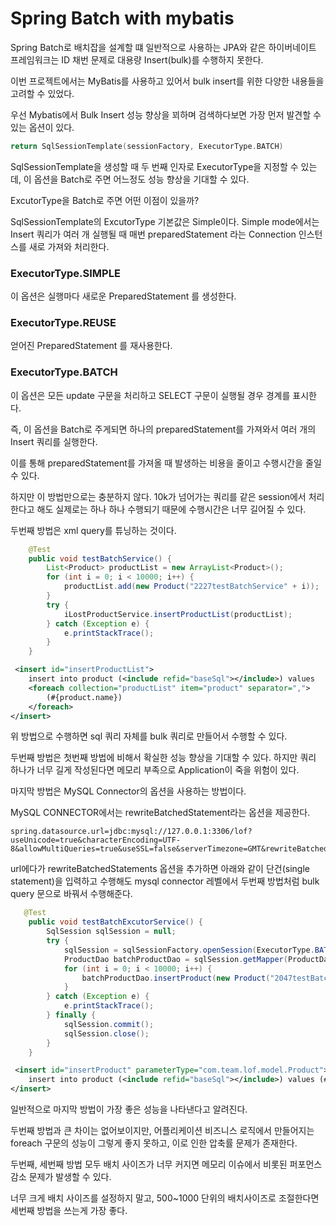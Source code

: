 # Spring Batch with mybatis

Spring Batch로 배치잡을 설계할 떄 일반적으로 사용하는 JPA와 같은 하이버네이트 프레임워크는 ID 채번 문제로 대용량 Insert(bulk)를 수행하지 못한다.

이번 프로젝트에서는 MyBatis를 사용하고 있어서 bulk insert를 위한 다양한 내용들을 고려할 수 있었다. 

우선 Mybatis에서 Bulk Insert 성능 향상을 꾀하며 검색하다보면 가장 먼저 발견할 수 있는 옵션이 있다.

```kotlin
return SqlSessionTemplate(sessionFactory, ExecutorType.BATCH)
```

SqlSessionTemplate을 생성할 때 두 번째 인자로 ExecutorType을 지정할 수 있는데, 이 옵션을 Batch로 주면 어느정도 성능 향상을 기대할 수 있다. 

ExcutorType을 Batch로 주면 어떤 이점이 있을까?

SqlSessionTemplate의 ExcutorType 기본값은 Simple이다. Simple mode에서는 Insert 쿼리가 여러 개 실행될 때 매번 preparedStatement 라는 Connection 인스턴스를 새로 가져와 처리한다. 

### ExecutorType.SIMPLE

이 옵션은 실행마다 새로운 PreparedStatement 를 생성한다.

### ExecutorType.REUSE

얻어진 PreparedStatement 를 재사용한다.

### ExecutorType.BATCH

이 옵션은 모든 update 구문을 처리하고 SELECT 구문이 실행될 경우 경계를 표시한다.

즉, 이 옵션을 Batch로 주게되면 하나의 preparedStatement를 가져와서 여러 개의 Insert 쿼리를 실행한다.

이를 통해 preparedStatement를 가져올 때 발생하는 비용을 줄이고 수행시간을 줄일 수 있다.

하지만 이 방법만으로는 충분하지 않다. 10k가 넘어가는 쿼리를 같은 session에서 처리한다고 해도 실제로는 하나 하나 수행되기 때문에 수행시간은 너무 길어질 수 있다. 

두번째 방법은 xml query를 튜닝하는 것이다.

```java
    @Test
    public void testBatchService() {
        List<Product> productList = new ArrayList<Product>();
        for (int i = 0; i < 10000; i++) {
            productList.add(new Product("2227testBatchService" + i));
        }
        try {
            iLostProductService.insertProductList(productList);
        } catch (Exception e) {
            e.printStackTrace();
        }
    }

```

```xml
 <insert id="insertProductList">
    insert into product (<include refid="baseSql"></include>) values 
    <foreach collection="productList" item="product" separator=",">
        (#{product.name})
    </foreach>
</insert>
```

위 방법으로 수행하면 sql 쿼리 자체를 bulk 쿼리로 만들어서 수행할 수 있다. 

두번째 방법은 첫번째 방법에 비해서 확실한 성능 향상을 기대할 수 있다. 하지만 쿼리 하나가 너무 길게 작성된다면 메모리 부족으로 Application이 죽을 위험이 있다.

마지막 방법은 MySQL Connector의 옵션을 사용하는 방법이다.

MySQL CONNECTOR에서는 rewriteBatchedStatement라는 옵션을 제공한다.


```
spring.datasource.url=jdbc:mysql://127.0.0.1:3306/lof?useUnicode=true&characterEncoding=UTF-8&allowMultiQueries=true&useSSL=false&serverTimezone=GMT&rewriteBatchedStatements=true
```

url에다가 rewriteBatchedStatements 옵션을 추가하면 아래와 같이 단건(single statement)을 입력하고 수행해도 mysql connector 레벨에서 두번째 방법처럼 bulk query 문으로 바꿔서 수행해준다.

```JAVA
   @Test
    public void testBatchExcutorService() {
        SqlSession sqlSession = null;
        try {
            sqlSession = sqlSessionFactory.openSession(ExecutorType.BATCH);
            ProductDao batchProductDao = sqlSession.getMapper(ProductDao.class);
            for (int i = 0; i < 10000; i++) {
                batchProductDao.insertProduct(new Product("2047testBatchExcutorService" + i));
            }
        } catch (Exception e) {
            e.printStackTrace();
        } finally {
            sqlSession.commit();
            sqlSession.close();
        }
    }
```

```xml
 <insert id="insertProduct" parameterType="com.team.lof.model.Product">
    insert into product (<include refid="baseSql"></include>) values (#{name})
</insert>
```

일반적으로 마지막 방법이 가장 좋은 성능을 나타낸다고 알려진다. 

두번째 방법과 큰 차이는 없어보이지만, 어플리케이션 비즈니스 로직에서 만들어지는 foreach 구문의 성능이 그렇게 좋지 못하고, 이로 인한 압축률 문제가 존재한다.

두번째, 세번째 방법 모두 배치 사이즈가 너무 커지면 메모리 이슈에서 비롯된 퍼포먼스 감소 문제가 발생할 수 있다.

너무 크게 배치 사이즈를 설정하지 말고, 500~1000 단위의 배치사이즈로 조절한다면 세번째 방법을 쓰는게 가장 좋다.

